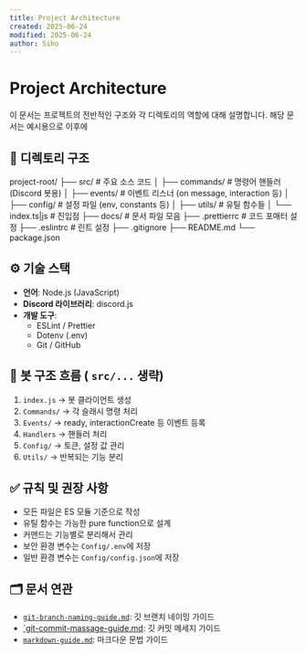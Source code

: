 ```yaml
---
title: Project Architecture
created: 2025-06-24
modified: 2025-06-24
author: Siho
---
```


# Project Architecture

이 문서는 프로젝트의 전반적인 구조와 각 디렉토리의 역할에 대해 설명합니다.
해당 문서는 예시용으로 이후에

## 📂 디렉토리 구조

project-root/
├── src/ # 주요 소스 코드
│ ├── commands/ # 명령어 핸들러 (Discord 봇용)
│ ├── events/ # 이벤트 리스너 (on message, interaction 등)
│ ├── config/ # 설정 파일 (env, constants 등)
│ ├── utils/ # 유틸 함수들
│ └── index.ts|js # 진입점
├── docs/ # 문서 파일 모음
├── .prettierrc # 코드 포매터 설정
├── .eslintrc # 린트 설정
├── .gitignore
├── README.md
└── package.json

## ⚙️ 기술 스택

-   **언어**: Node.js (JavaScript)
-   **Discord 라이브러리**: discord.js
-   **개발 도구**:
    -   ESLint / Prettier
    -   Dotenv (.env)
    -   Git / GitHub

## 📡 봇 구조 흐름 ( `src/...` 생략)

1. `index.js` → 봇 클라이언트 생성
2. `Commands/` → 각 슬래시 명령 처리
3. `Events/` → ready, interactionCreate 등 이벤트 등록
4. `Handlers` → 핸들러 처리
5. `Config/` → 토큰, 설정 값 관리
6. `Utils/` → 반복되는 기능 분리

## ✅ 규칙 및 권장 사항

-   모든 파일은 ES 모듈 기준으로 작성
-   유틸 함수는 가능한 pure function으로 설계
-   커맨드는 기능별로 분리해서 관리
-   보안 환경 변수는 `Config/.env`에 저장
-   일반 환경 변수는 `Config/config.json`에 저장

## 🗂 문서 연관

-   [`git-branch-naming-guide.md`](./guide/git-branch-naming-guide.md): 깃 브랜치 네이밍 가이드
-   [`git-commit-massage-guide.md](./guide/git-commit-massage-guide.md): 깃 커밋 메세지 가이드
-   [`markdown-guide.md`](./guide/markdown-guide.md): 마크다운 문법 가이드
